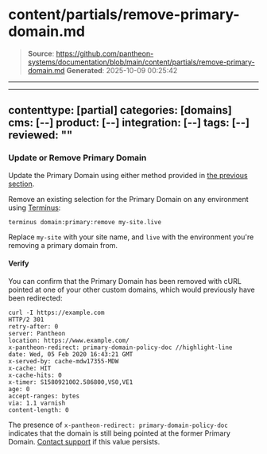 # content/partials/remove-primary-domain.md

> **Source**: https://github.com/pantheon-systems/documentation/blob/main/content/partials/remove-primary-domain.md
> **Generated**: 2025-10-09 00:25:42

---

---
contenttype: [partial]
categories: [domains]
cms: [--]
product: [--]
integration: [--]
tags: [--]
reviewed: ""
---

### Update or Remove Primary Domain

Update the Primary Domain using either method provided in [the previous section](#set-a-primary-domain-via-the-dashboard).

Remove an existing selection for the Primary Domain on any environment using [Terminus](/terminus):

```bash{promptUser: user}
terminus domain:primary:remove my-site.live
```

Replace `my-site` with your site name, and `live` with the environment you're removing a primary domain from.

#### Verify

You can confirm that the Primary Domain has been removed with cURL pointed at one of your other custom domains, which would previously have been redirected:

```bash{outputLines:2-15}
curl -I https://example.com
HTTP/2 301
retry-after: 0
server: Pantheon
location: https://www.example.com/
x-pantheon-redirect: primary-domain-policy-doc //highlight-line
date: Wed, 05 Feb 2020 16:43:21 GMT
x-served-by: cache-mdw17355-MDW
x-cache: HIT
x-cache-hits: 0
x-timer: S1580921002.586800,VS0,VE1
age: 0
accept-ranges: bytes
via: 1.1 varnish
content-length: 0
```

The presence of `x-pantheon-redirect: primary-domain-policy-doc` indicates that the domain is still being pointed at the former Primary Domain. [Contact support](/guides/support/contact-support/) if this value persists.